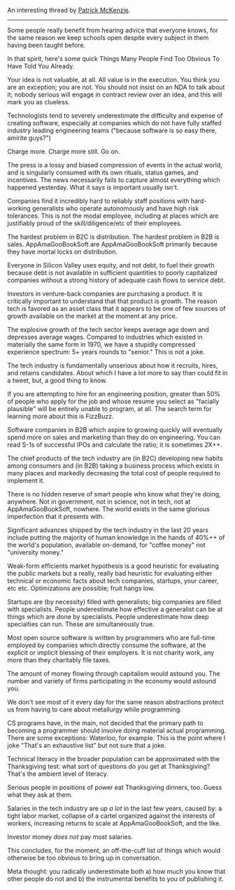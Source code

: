 An interesting thread by [Patrick McKenzie](https://twitter.com/patio11/status/936615043126370306).

---

Some people really benefit from hearing advice that everyone knows, for the same reason we keep schools open despite every subject in them having been taught before.  
  
In that spirit, here's some quick Things Many People Find Too Obvious To Have Told You Already.

Your idea is not valuable, at all. All value is in the execution. You think you are an exception; you are not. You should not insist on an NDA to talk about it; nobody serious will engage in contract review over an idea, and this will mark you as clueless.

Technologists tend to severely underestimate the difficulty and expense of creating software, especially at companies which do not have fully staffed industry leading engineering teams ("because software is so easy there, amirite guys?")  
  
Charge more. Charge more still. Go on.

The press is a lossy and biased compression of events in the actual world, and is singularly consumed with its own rituals, status games, and incentives. The news necessarily fails to capture almost everything which happened yesterday. What it says is important usually isn't.

Companies find it incredibly hard to reliably staff positions with hard-working generalists who operate autonomously and have high risk tolerances. This is not the modal employee, including at places which are justifiably proud of the skill/diligence/etc of their employees.

The hardest problem in B2C is distribution. The hardest problem in B2B is sales. AppAmaGooBookSoft are AppAmaGooBookSoft primarily because they have mortal locks on distribution.

Everyone in Silicon Valley uses equity, and not debt, to fuel their growth because debt is not available in sufficient quantities to poorly capitalized companies without a strong history of adequate cash flows to service debt.

Investors in venture-back companies are purchasing a product. It is critically important to understand that that product is growth. The reason tech is favored as an asset class that it appears to be one of few sources of growth available on the market at the moment at any price.

The explosive growth of the tech sector keeps average age down and depresses average wages. Compared to industries which existed in materially the same form in 1970, we have a stupidly compressed experience spectrum: 5+ years rounds to "senior." This is not a joke.

The tech industry is fundamentally unserious about how it recruits, hires, and retains candidates. About which I have a lot more to say than could fit in a tweet, but, a good thing to know.

If you are attempting to hire for an engineering position, greater than 50% of people who apply for the job and whose resume you select as "facially plausible" will be entirely unable to program, at all. The search term for learning more about this is FizzBuzz.

Software companies in B2B which aspire to growing quickly will eventually spend more on sales and marketing than they do on engineering. You can read S-1s of successful IPOs and calculate the ratio; it is sometimes 2X++.

The chief products of the tech industry are (in B2C) developing new habits among consumers and (in B2B) taking a business process which exists in many places and markedly decreasing the total cost of people required to implement it.

There is no hidden reserve of smart people who know what they're doing, anywhere. Not in government, not in science, not in tech, not at AppAmaGooBookSoft, nowhere. The world exists in the same glorious imperfection that it presents with.

Significant advances shipped by the tech industry in the last 20 years include putting the majority of human knowledge in the hands of 40%++ of the world's population, available on-demand, for "coffee money" not "university money."

Weak-form efficients market hypothesis is a good heuristic for evaluating the public markets but a really, really bad heuristic for evaluating either technical or economic facts about tech companies, startups, your career, etc etc. Optimizations are possible; fruit hangs low.

Startups are (by necessity) filled with generalists; big companies are filled with specialists. People underestimate how effective a generalist can be at things which are done by specialists. People underestimate how deep specialties can run. These are simultaneously true.

Most open source software is written by programmers who are full-time employed by companies which directly consume the software, at the explicit or implicit blessing of their employers. It is not charity work, any more than they charitably file taxes.

The amount of money flowing through capitalism would astound you. The number and variety of firms participating in the economy would astound you.  
  
We don't see most of it every day for the same reason abstractions protect us from having to care about metallurgy while programming.

CS programs have, in the main, not decided that the primary path to becoming a programmer should involve doing material actual programming. There are some exceptions: Waterloo, for example. This is the point where I joke "That's an exhaustive list" but not sure that a joke.

Technical literacy in the broader population can be approximated with the Thanksgiving test: what sort of questions do you get at Thanksgiving? That's the ambient level of literacy.  
  
Serious people in positions of power eat Thanksgiving dinners, too. Guess what they ask at them.

Salaries in the tech industry are up *a lot* in the last few years, caused by: a tight labor market, collapse of a cartel organized against the interests of workers, increasing returns to scale at AppAmaGooBookSoft, and the like.  
  
Investor money *does not* pay most salaries.

This concludes, for the moment, an off-the-cuff list of things which would otherwise be too obvious to bring up in conversation.  
  
Meta thought: you radically underestimate both a) how much you know that other people do not and b) the instrumental benefits to you of publishing it.
